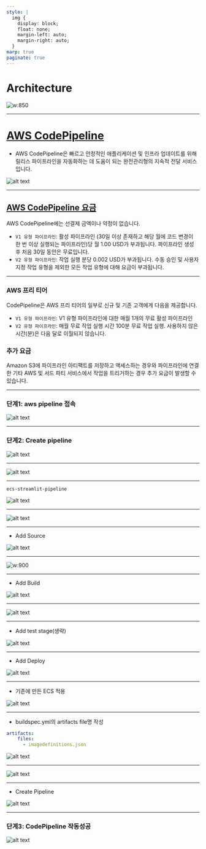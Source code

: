 ```yaml
---
style: |
  img {
    display: block;
    float: none;
    margin-left: auto;
    margin-right: auto;
  }
marp: true
paginate: true
---
```

# Architecture
![w:850](image-14.png)

---
# [AWS CodePipeline](https://aws.amazon.com/ko/codepipeline/)
- AWS CodePipeline은 빠르고 안정적인 애플리케이션 및 인프라 업데이트를 위해 릴리스 파이프라인을 자동화하는 데 도움이 되는 완전관리형의 지속적 전달 서비스입니다.

![alt text](image-121.png)

---
## [AWS CodePipeline 요금](https://aws.amazon.com/ko/codepipeline/pricing/?icmpid=docs_console_unmapped)
AWS CodePipeline에는 선결제 금액이나 약정이 없습니다.
- `V1 유형 파이프라인`: 활성 파이프라인 (30일 이상 존재하고 해당 월에 코드 변경이 한 번 이상 실행되는 파이프라인)당 월 1.00 USD가 부과됩니다. 파이프라인 생성 후 처음 30일 동안은 무료입니다.
- `V2 유형 파이프라인`: 작업 실행 분당 0.002 USD가 부과됩니다. 수동 승인 및 사용자 지정 작업 유형을 제외한 모든 작업 유형에 대해 요금이 부과됩니다. 

---
### AWS 프리 티어
CodePipeline은 AWS 프리 티어의 일부로 신규 및 기존 고객에게 다음을 제공합니다.
- `V1 유형 파이프라인`: V1 유형 파이프라인에 대한 매월 1개의 무료 활성 파이프라인
- `V2 유형 파이프라인`: 매월 무료 작업 실행 시간 100분 무료 작업 실행. 사용하지 않은 시간(분)은 다음 달로 이월되지 않습니다.

### 추가 요금
Amazon S3에 파이프라인 아티팩트를 저장하고 액세스하는 경우와 파이프라인에 연결한 기타 AWS 및 서드 파티 서비스에서 작업을 트리거하는 경우 추가 요금이 발생할 수 있습니다.

---
### 단계1: aws pipeline 접속
![alt text](image-122.png)

---
### 단계2: Create pipeline
![alt text](image-123.png)

---
![alt text](image-124.png)

---
```shell
ecs-streamlit-pipeline
```
![alt text](image-125.png)

---
![alt text](image-126.png)

---
- Add Source

![alt text](image-127.png)

---
![w:900](image-128.png)

---
- Add Build

![alt text](image-129.png)

---
![alt text](image-130.png)

---
- Add test stage(생략)

![alt text](image-131.png)

---
- Add Deploy 

![alt text](image-132.png)

---
- 기존에 만든 ECS 적용 

![alt text](image-133.png)

---
- buildspec.yml의 artifacts file명 작성 
```yml
artifacts:
    files: 
      - imagedefinitions.json
```
![alt text](image-134.png)

---
![alt text](image-135.png)

---
- Create Pipeline

![alt text](image-136.png)

---
### 단계3: CodePipeline 작동성공 
![alt text](image-137.png)




